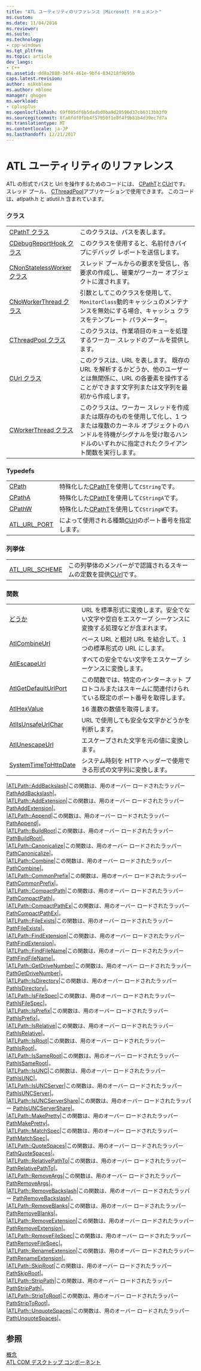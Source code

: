 ```yaml
---
title: "ATL ユーティリティのリファレンス |Microsoft ドキュメント"
ms.custom: 
ms.date: 11/04/2016
ms.reviewer: 
ms.suite: 
ms.technology:
- cpp-windows
ms.tgt_pltfrm: 
ms.topic: article
dev_langs:
- C++
ms.assetid: dd8a2888-34f4-461e-9bf4-834218f9b95b
caps.latest.revision: 
author: mikeblome
ms.author: mblome
manager: ghogen
ms.workload:
- cplusplus
ms.openlocfilehash: 69f085df8b5dadbd0ba9d20596d37cb6313bb3f0
ms.sourcegitcommit: 8fa8fdf0fbb4f57950f1e8f4f9b81b4d39ec7d7a
ms.translationtype: MT
ms.contentlocale: ja-JP
ms.lasthandoff: 12/21/2017
---
```

# <a name="atl-utilities-reference"></a>ATL ユーティリティのリファレンス
ATL の形式でパスと Url を操作するためのコードには、 [CPathT](../atl/reference/cpatht-class.md)と[CUrl](../atl/reference/curl-class.md)です。 スレッド プール、 [CThreadPool](../atl/reference/cthreadpool-class.md)アプリケーションで使用できます。 このコードは、atlpath.h と atlutil.h 含まれています。  
  
### <a name="classes"></a>クラス  
  
|||  
|-|-|  
|[CPathT クラス](../atl/reference/cpatht-class.md)|このクラスは、パスを表します。|  
|[CDebugReportHook クラス](../atl/reference/cdebugreporthook-class.md)|このクラスを使用すると、名前付きパイプにデバッグ レポートを送信します。|  
|[CNonStatelessWorker クラス](../atl/reference/cnonstatelessworker-class.md)|スレッド プールからの要求を受信し、各要求の作成し、破棄がワーカー オブジェクトに渡されます。|  
|[CNoWorkerThread クラス](../atl/reference/cnoworkerthread-class.md)|引数としてこのクラスを使用して、`MonitorClass`動的キャッシュのメンテナンスを無効にする場合、キャッシュ クラスをテンプレート パラメーター。|  
|[CThreadPool クラス](../atl/reference/cthreadpool-class.md)|このクラスは、作業項目のキューを処理するワーカー スレッドのプールを提供します。|  
|[CUrl クラス](../atl/reference/curl-class.md)|このクラスは、URL を表します。 既存の URL を解析するかどうか、他のユーザーとは無関係に、URL の各要素を操作することができます文字列または文字列を最初から作成します。|  
|[CWorkerThread クラス](../atl/reference/cworkerthread-class.md)|このクラスは、ワーカー スレッドを作成または既存のものを使用して化し、1 つまたは複数のカーネル オブジェクトのハンドルを待機がシグナルを受け取るハンドルのいずれかに指定されたクライアント関数を実行します。|  
  
### <a name="typedefs"></a>Typedefs  
  
|||  
|-|-|  
|[CPath](../atl/reference/atl-typedefs.md#cpath)|特殊化した[CPathT](../atl/reference/cpatht-class.md)を使用して`CString`です。|  
|[CPathA](../atl/reference/atl-typedefs.md#cpatha)|特殊化した[CPathT](../atl/reference/cpatht-class.md)を使用して`CStringA`です。|  
|[CPathW](../atl/reference/atl-typedefs.md#cpathw)|特殊化した[CPathT](../atl/reference/cpatht-class.md)を使用して`CStringW`です。|  
|[ATL_URL_PORT](../atl/reference/atl-typedefs.md#atl_url_port)|によって使用される種類[CUrl](../atl/reference/curl-class.md)のポート番号を指定します。|  
  
### <a name="enums"></a>列挙体  
  
|||  
|-|-|  
|[ATL_URL_SCHEME](../atl/reference/atl-url-scheme-enum.md)|この列挙体のメンバーがで認識されるスキームの定数を提供[CUrl](../atl/reference/curl-class.md)です。|  
  
### <a name="functions"></a>関数  
  
|||  
|-|-|  
|[どうか](../atl/reference/atl-http-utility-functions.md#atlcanonicalizeurl)|URL を標準形式に変換します。安全でない文字や空白をエスケープ シーケンスに変換する処理などが含まれます。|  
|[AtlCombineUrl](../atl/reference/atl-http-utility-functions.md#atlcombineurl)|ベース URL と相対 URL を結合して、1 つの標準形式の URL にします。|  
|[AtlEscapeUrl](../atl/reference/atl-http-utility-functions.md#atlescapeurl)|すべての安全でない文字をエスケープ シーケンスに変換します。|  
|[AtlGetDefaultUrlPort](../atl/reference/atl-http-utility-functions.md#atlgetdefaulturlport)|この関数では、特定のインターネット プロトコルまたはスキームに関連付けられている既定のポート番号を取得します。|  
|[AtlHexValue](../atl/reference/atl-text-encoding-functions.md#atlhexvalue)|16 進数の数値を取得します。|  
|[AtlIsUnsafeUrlChar](../atl/reference/atl-http-utility-functions.md#atlisunsafeurlchar)|URL で使用しても安全な文字かどうかを判断します。|  
|[AtlUnescapeUrl](../atl/reference/atl-http-utility-functions.md#atlunescapeurl)|エスケープされた文字を元の値に変換します。|  
|[SystemTimeToHttpDate](../atl/reference/atl-http-utility-functions.md#systemtimetohttpdate)|システム時刻を HTTP ヘッダーで使用できる形式の文字列に変換します。|  

|[ATLPath::AddBackslash](../atl/reference/atl-path-functions.md#addbackslash)|この関数は、用のオーバー ロードされたラッパー [PathAddBackslash](http://msdn.microsoft.com/library/windows/desktop/bb773561)|。  
|[ATLPath::AddExtension](../atl/reference/atl-path-functions.md#addextension)|この関数は、用のオーバー ロードされたラッパー [PathAddExtension](http://msdn.microsoft.com/library/windows/desktop/bb773563)|。  
|[ATLPath::Append](../atl/reference/atl-path-functions.md#append)|この関数は、用のオーバー ロードされたラッパー [PathAppend](http://msdn.microsoft.com/library/windows/desktop/bb773565)|。  
|[ATLPath::BuildRoot](../atl/reference/atl-path-functions.md#buildroot)|この関数は、用のオーバー ロードされたラッパー [PathBuildRoot](http://msdn.microsoft.com/library/windows/desktop/bb773567)|。  
|[ATLPath::Canonicalize](../atl/reference/atl-path-functions.md#canonicalize)|この関数は、用のオーバー ロードされたラッパー [PathCanonicalize](http://msdn.microsoft.com/library/windows/desktop/bb773569)|。  
|[ATLPath::Combine](../atl/reference/atl-path-functions.md#combine)|この関数は、用のオーバー ロードされたラッパー [PathCombine](http://msdn.microsoft.com/library/windows/desktop/bb773571)|。  
|[ATLPath::CommonPrefix](../atl/reference/atl-path-functions.md#commonprefix)|この関数は、用のオーバー ロードされたラッパー [PathCommonPrefix](http://msdn.microsoft.com/library/windows/desktop/bb773574)|。  
|[ATLPath::CompactPath](../atl/reference/atl-path-functions.md#compactpath)|この関数は、用のオーバー ロードされたラッパー [PathCompactPath](http://msdn.microsoft.com/library/windows/desktop/bb773575)|。  
|[ATLPath::CompactPathEx](../atl/reference/atl-path-functions.md#compactpathex)|この関数は、用のオーバー ロードされたラッパー [PathCompactPathEx](http://msdn.microsoft.com/library/windows/desktop/bb773578)|。  
|[ATLPath::FileExists](../atl/reference/atl-path-functions.md#fileexists)|この関数は、用のオーバー ロードされたラッパー [PathFileExists](http://msdn.microsoft.com/library/windows/desktop/bb773584)|。  
|[ATLPath::FindExtension](../atl/reference/atl-path-functions.md#findextension)|この関数は、用のオーバー ロードされたラッパー [PathFindExtension](http://msdn.microsoft.com/library/windows/desktop/bb773587)|。  
|[ATLPath::FindFileName](../atl/reference/atl-path-functions.md#findfilename)|この関数は、用のオーバー ロードされたラッパー [PathFindFileName](http://msdn.microsoft.com/library/windows/desktop/bb773589)|。  
|[ATLPath::GetDriveNumber](../atl/reference/atl-path-functions.md#getdrivenumber)|この関数は、用のオーバー ロードされたラッパー [PathGetDriveNumber](http://msdn.microsoft.com/library/windows/desktop/bb773612)|。  
|[ATLPath::IsDirectory](../atl/reference/atl-path-functions.md#isdirectory)|この関数は、用のオーバー ロードされたラッパー [PathIsDirectory](http://msdn.microsoft.com/library/windows/desktop/bb773621)|。  
|[ATLPath::IsFileSpec](../atl/reference/atl-path-functions.md#isfilespec)|この関数は、用のオーバー ロードされたラッパー [PathIsFileSpec](http://msdn.microsoft.com/library/windows/desktop/bb773627)|。  
|[ATLPath::IsPrefix](../atl/reference/atl-path-functions.md#isprefix)|この関数は、用のオーバー ロードされたラッパー [PathIsPrefix](http://msdn.microsoft.com/library/windows/desktop/bb773650)|。  
|[ATLPath::IsRelative](../atl/reference/atl-path-functions.md#isrelative)|この関数は、用のオーバー ロードされたラッパー [PathIsRelative](http://msdn.microsoft.com/library/windows/desktop/bb773660)|。  
|[ATLPath::IsRoot](../atl/reference/atl-path-functions.md#isroot)|この関数は、用のオーバー ロードされたラッパー [PathIsRoot](http://msdn.microsoft.com/library/windows/desktop/bb773674)|。  
|[ATLPath::IsSameRoot](../atl/reference/atl-path-functions.md#issameroot)|この関数は、用のオーバー ロードされたラッパー [PathIsSameRoot](http://msdn.microsoft.com/library/windows/desktop/bb773687)|。  
|[ATLPath::IsUNC](../atl/reference/atl-path-functions.md#isunc)|この関数は、用のオーバー ロードされたラッパー [PathIsUNC](http://msdn.microsoft.com/library/windows/desktop/bb773712)|。  
|[ATLPath::IsUNCServer](../atl/reference/atl-path-functions.md#isuncserver)|この関数は、用のオーバー ロードされたラッパー [PathIsUNCServer](http://msdn.microsoft.com/library/windows/desktop/bb773722)|。  
|[ATLPath::IsUNCServerShare](../atl/reference/atl-path-functions.md#isuncservershare)|この関数は、用のオーバー ロードされたラッパー [PathIsUNCServerShare](http://msdn.microsoft.com/library/windows/desktop/bb773723)|。  
|[ATLPath::MakePretty](../atl/reference/atl-path-functions.md#makepretty)|この関数は、用のオーバー ロードされたラッパー [PathMakePretty](http://msdn.microsoft.com/library/windows/desktop/bb773725)|。  
|[ATLPath::MatchSpec](../atl/reference/atl-path-functions.md#matchspec)|この関数は、用のオーバー ロードされたラッパー [PathMatchSpec](http://msdn.microsoft.com/library/windows/desktop/bb773727)|。  
|[ATLPath::QuoteSpaces](../atl/reference/atl-path-functions.md#quotespaces)|この関数は、用のオーバー ロードされたラッパー [PathQuoteSpaces](http://msdn.microsoft.com/library/windows/desktop/bb773739)|。  
|[ATLPath::RelativePathTo](../atl/reference/atl-path-functions.md#relativepathto)|この関数は、用のオーバー ロードされたラッパー [PathRelativePathTo](http://msdn.microsoft.com/library/windows/desktop/bb773740)|。  
|[ATLPath::RemoveArgs](../atl/reference/atl-path-functions.md#removeargs)|この関数は、用のオーバー ロードされたラッパー [PathRemoveArgs](http://msdn.microsoft.com/library/windows/desktop/bb773742)|。  
|[ATLPath::RemoveBackslash](../atl/reference/atl-path-functions.md#removebackslash)|この関数は、用のオーバー ロードされたラッパー [PathRemoveBackslash](http://msdn.microsoft.com/library/windows/desktop/bb773743)|。  
|[ATLPath::RemoveBlanks](../atl/reference/atl-path-functions.md#removeblanks)|この関数は、用のオーバー ロードされたラッパー [PathRemoveBlanks](http://msdn.microsoft.com/library/windows/desktop/bb773745)|。  
|[ATLPath::RemoveExtension](../atl/reference/atl-path-functions.md#removeextension)|この関数は、用のオーバー ロードされたラッパー [PathRemoveExtension](http://msdn.microsoft.com/library/windows/desktop/bb773746)|。  
|[ATLPath::RemoveFileSpec](../atl/reference/atl-path-functions.md#removefilespec)|この関数は、用のオーバー ロードされたラッパー [PathRemoveFileSpec](http://msdn.microsoft.com/library/windows/desktop/bb773748)|。  
|[ATLPath::RenameExtension](../atl/reference/atl-path-functions.md#renameextension)|この関数は、用のオーバー ロードされたラッパー [PathRenameExtension](http://msdn.microsoft.com/library/windows/desktop/bb773749)|。  
|[ATLPath::SkipRoot](../atl/reference/atl-path-functions.md#skiproot)|この関数は、用のオーバー ロードされたラッパー [PathSkipRoot](http://msdn.microsoft.com/library/windows/desktop/bb773754)|。  
|[ATLPath::StripPath](../atl/reference/atl-path-functions.md#strippath)|この関数は、用のオーバー ロードされたラッパー [PathStripPath](http://msdn.microsoft.com/library/windows/desktop/bb773756)|。  
|[ATLPath::StripToRoot](../atl/reference/atl-path-functions.md#striptoroot)|この関数は、用のオーバー ロードされたラッパー [PathStripToRoot](http://msdn.microsoft.com/library/windows/desktop/bb773757)|。  
|[ATLPath::UnquoteSpaces](../atl/reference/atl-path-functions.md#unquotespaces)|この関数は、用のオーバー ロードされたラッパー [PathUnquoteSpaces](http://msdn.microsoft.com/library/windows/desktop/bb773763)|。  
  

## <a name="see-also"></a>参照  
 [概念](../atl/active-template-library-atl-concepts.md)   
 [ATL COM デスクトップ コンポーネント](../atl/atl-com-desktop-components.md)

